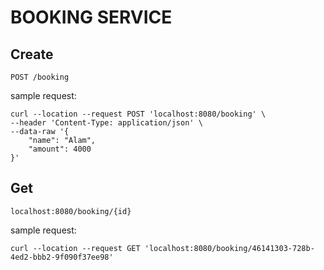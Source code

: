 # BOOKING SERVICE
## Create
````
POST /booking
````
sample request:
````
curl --location --request POST 'localhost:8080/booking' \
--header 'Content-Type: application/json' \
--data-raw '{
    "name": "Alam",
    "amount": 4000
}'
````

## Get
````
localhost:8080/booking/{id}
````
sample request:
````
curl --location --request GET 'localhost:8080/booking/46141303-728b-4ed2-bbb2-9f090f37ee98'
````
